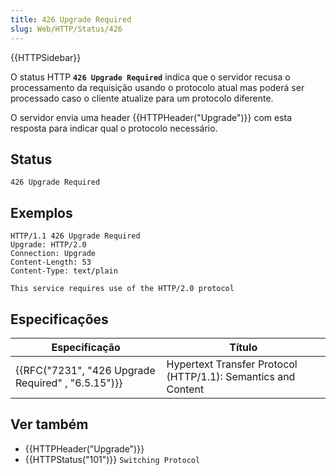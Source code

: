 ```yaml
---
title: 426 Upgrade Required
slug: Web/HTTP/Status/426
---
```

{{HTTPSidebar}}

O status HTTP **`426 Upgrade Required`** indica que o servidor recusa o processamento da requisição usando o protocolo atual mas poderá ser processado caso o cliente atualize para um protocolo diferente.

O servidor envia uma header {{HTTPHeader("Upgrade")}} com esta resposta para indicar qual o protocolo necessário.

## Status

```
426 Upgrade Required
```

## Exemplos

```
HTTP/1.1 426 Upgrade Required
Upgrade: HTTP/2.0
Connection: Upgrade
Content-Length: 53
Content-Type: text/plain

This service requires use of the HTTP/2.0 protocol
```

## Especificações

| Especificação                                                        | Título                                                        |
| -------------------------------------------------------------------- | ------------------------------------------------------------- |
| {{RFC("7231", "426 Upgrade Required" , "6.5.15")}} | Hypertext Transfer Protocol (HTTP/1.1): Semantics and Content |

## Ver também

- {{HTTPHeader("Upgrade")}}
- {{HTTPStatus("101")}} `Switching Protocol`
